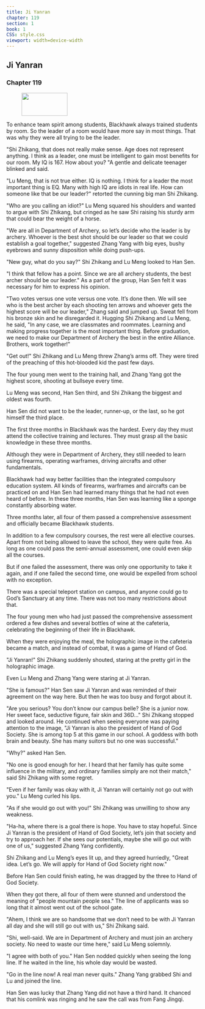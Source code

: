 ```yaml
---
title: Ji Yanran
chapter: 119
section: 1
book: 1
CSS: style.css
viewport: width=device-width
---
```


## Ji Yanran

### Chapter 119

<figure>
	<img src="../Images/gem.gif" alt="" id="gem" width="120" height="60" />
</figure>

To enhance team spirit among students, Blackhawk always trained students by room. So the leader of a room would have more say in most things. That was why they were all trying to be the leader.

"Shi Zhikang, that does not really make sense. Age does not represent anything. I think as a leader, one must be intelligent to gain most benefits for our room. My IQ is 167. How about you? "A gentle and delicate teenager blinked and said.

"Lu Meng, that is not true either. IQ is nothing. I think for a leader the most important thing is EQ. Many with high IQ are idiots in real life. How can someone like that be our leader?" retorted the cunning big man Shi Zhikang.

"Who are you calling an idiot?" Lu Meng squared his shoulders and wanted to argue with Shi Zhikang, but cringed as he saw Shi raising his sturdy arm that could bear the weight of a horse.

"We are all in Department of Archery, so let’s decide who the leader is by archery. Whoever is the best shot should be our leader so that we could establish a goal together," suggested Zhang Yang with big eyes, bushy eyebrows and sunny disposition while doing push-ups.

"New guy, what do you say?" Shi Zhikang and Lu Meng looked to Han Sen.

"I think that fellow has a point. Since we are all archery students, the best archer should be our leader." As a part of the group, Han Sen felt it was necessary for him to express his opinion.

"Two votes versus one vote versus one vote. It’s done then. We will see who is the best archer by each shooting ten arrows and whoever gets the highest score will be our leader," Zhang said and jumped up. Sweat fell from his bronze skin and he disregarded it. Hugging Shi Zhikang and Lu Meng, he said, "In any case, we are classmates and roommates. Learning and making progress together is the most important thing. Before graduation, we need to make our Department of Archery the best in the entire Alliance. Brothers, work together!"

"Get out!" Shi Zhikang and Lu Meng threw Zhang’s arms off. They were tired of the preaching of this hot-blooded kid the past few days.

The four young men went to the training hall, and Zhang Yang got the highest score, shooting at bullseye every time.

Lu Meng was second, Han Sen third, and Shi Zhikang the biggest and oldest was fourth.

Han Sen did not want to be the leader, runner-up, or the last, so he got himself the third place.

The first three months in Blackhawk was the hardest. Every day they must attend the collective training and lectures. They must grasp all the basic knowledge in these three months.

Although they were in Department of Archery, they still needed to learn using firearms, operating warframes, driving aircrafts and other fundamentals.

Blackhawk had way better facilities than the integrated compulsory education system. All kinds of firearms, warframes and aircrafts can be practiced on and Han Sen had learned many things that he had not even heard of before. In these three months, Han Sen was learning like a sponge constantly absorbing water.

Three months later, all four of them passed a comprehensive assessment and officially became Blackhawk students.

In addition to a few compulsory courses, the rest were all elective courses. Apart from not being allowed to leave the school, they were quite free. As long as one could pass the semi-annual assessment, one could even skip all the courses.

But if one failed the assessment, there was only one opportunity to take it again, and if one failed the second time, one would be expelled from school with no exception.

There was a special teleport station on campus, and anyone could go to God’s Sanctuary at any time. There was not too many restrictions about that.

The four young men who had just passed the comprehensive assessment ordered a few dishes and several bottles of wine at the cafeteria, celebrating the beginning of their life in Blackhawk.

When they were enjoying the meal, the holographic image in the cafeteria became a match, and instead of combat, it was a game of Hand of God.

"Ji Yanran!" Shi Zhikang suddenly shouted, staring at the pretty girl in the holographic image.

Even Lu Meng and Zhang Yang were staring at Ji Yanran.

"She is famous?" Han Sen saw Ji Yanran and was reminded of their agreement on the way here. But then he was too busy and forgot about it.

"Are you serious? You don’t know our campus belle? She is a junior now. Her sweet face, seductive figure, fair skin and 36D..." Shi Zhikang stopped and looked around. He continued when seeing everyone was paying attention to the image, "Ji Yanran is also the president of Hand of God Society. She is among top 5 at this game in our school. A goddess with both brain and beauty. She has many suitors but no one was successful."

"Why?" asked Han Sen.

"No one is good enough for her. I heard that her family has quite some influence in the military, and ordinary families simply are not their match," said Shi Zhikang with some regret.

"Even if her family was okay with it, Ji Yanran will certainly not go out with you." Lu Meng curled his lips.

"As if she would go out with you!" Shi Zhikang was unwilling to show any weakness.

"Ha-ha, where there is a goal there is hope. You have to stay hopeful. Since Ji Yanran is the president of Hand of God Society, let’s join that society and try to approach her. If she sees our potentials, maybe she will go out with one of us," suggested Zhang Yang confidently.

Shi Zhikang and Lu Meng’s eyes lit up, and they agreed hurriedly, "Great idea. Let’s go. We will apply for Hand of God Society right now."

Before Han Sen could finish eating, he was dragged by the three to Hand of God Society.

When they got there, all four of them were stunned and understood the meaning of "people mountain people sea." The line of applicants was so long that it almost went out of the school gate.

"Ahem, I think we are so handsome that we don’t need to be with Ji Yanran all day and she will still go out with us," Shi Zhikang said.

"Shi, well-said. We are in Department of Archery and must join an archery society. No need to waste our time here," said Lu Meng solemnly.

"I agree with both of you." Han Sen nodded quickly when seeing the long line. If he waited in the line, his whole day would be wasted.

"Go in the line now! A real man never quits." Zhang Yang grabbed Shi and Lu and joined the line.

Han Sen was lucky that Zhang Yang did not have a third hand. It chanced that his comlink was ringing and he saw the call was from Fang Jingqi.